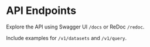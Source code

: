 # API Endpoints
Explore the API using Swagger UI `/docs` or ReDoc `/redoc`.

Include examples for `/v1/datasets` and `/v1/query`.